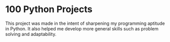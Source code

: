 <h1>100 Python Projects</h1>
This project was made in the intent of sharpening my programming aptitude in Python. It also helped me develop more general skills such as problem solving and adaptability.

